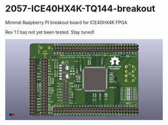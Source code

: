 # 2057-ICE40HX4K-TQ144-breakout
Minimal Raspberry PI breakout board for ICE40HX4K FPGA

Rev 1.1 has not yet been tested.  Stay tuned!

![PCB Image](2057-ICE40HX4K-TQ144-breakout.jpg)
